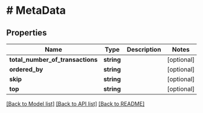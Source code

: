 # # MetaData

## Properties

Name | Type | Description | Notes
------------ | ------------- | ------------- | -------------
**total_number_of_transactions** | **string** |  | [optional]
**ordered_by** | **string** |  | [optional]
**skip** | **string** |  | [optional]
**top** | **string** |  | [optional]

[[Back to Model list]](../../README.md#models) [[Back to API list]](../../README.md#endpoints) [[Back to README]](../../README.md)

